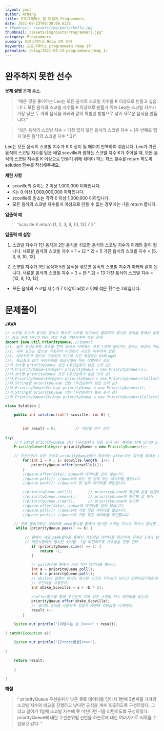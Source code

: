```yaml
---
layout: post
author: mrbang
title: 프로그래머스_힙_더맵게_Programmers
date: 2021-09-23T00:30:00.613Z
# thumbnail: /assets/img/posts/hello.jpg
thumbnail: /assets/img/posts/Programmers.jpg"
category: Programmers
summary: 프로그래머스 Heap 1차 문제 
keywords: 프로그래머스 programmers Heap 1차 
permalink: /blog/2021-09-23-programmers_Heap_1/
---
```

# 완주하지 못한 선수

**문제 설명** 문제 [주소](https://programmers.co.kr/learn/courses/30/lessons/42626).

> “매운 것을 좋아하는 Leo는 모든 음식의 스코빌 지수를 K 이상으로 만들고 싶습니다. 모든 음식의 스코빌 지수를 K 이상으로 만들기 위해 Leo는 스코빌 지수가 가장 낮은 두 개의 음식을 아래와 같이 특별한 방법으로 섞어 새로운 음식을 만듭니다.”

> “섞은 음식의 스코빌 지수 = 가장 맵지 않은 음식의 스코빌 지수 + (두 번째로 맵지 않은 음식의 스코빌 지수 * 2)”

Leo는 모든 음식의 스코빌 지수가 K 이상이 될 때까지 반복하여 섞습니다.
Leo가 가진 음식의 스코빌 지수를 담은 배열 scoville과 원하는 스코빌 지수 K가 주어질 때, 모든 음식의 스코빌 지수를 K 이상으로 만들기 위해 섞어야 하는 최소 횟수를 return 하도록 solution 함수를 작성해주세요.

**제한 사항** 

* scoville의 길이는 2 이상 1,000,000 이하입니다.
* K는 0 이상 1,000,000,000 이하입니다.
* scoville의 원소는 각각 0 이상 1,000,000 이하입니다.
* 모든 음식의 스코빌 지수를 K 이상으로 만들 수 없는 경우에는 -1을 return 합니다.

**입출력 예** 

> “scoville       	    K	return
[1, 2, 3, 9, 10, 12]	7	2”

**입출력 예 설명** 

1. 스코빌 지수가 1인 음식과 2인 음식을 섞으면 음식의 스코빌 지수가 아래와 같이 됩니다.
새로운 음식의 스코빌 지수 = 1 + (2 * 2) = 5
가진 음식의 스코빌 지수 = [5, 3, 9, 10, 12]

2. 스코빌 지수가 3인 음식과 5인 음식을 섞으면 음식의 스코빌 지수가 아래와 같이 됩니다.
새로운 음식의 스코빌 지수 = 3 + (5 * 2) = 13
가진 음식의 스코빌 지수 = [13, 9, 10, 12]

* 모든 음식의 스코빌 지수가 7 이상이 되었고 이때 섞은 횟수는 2회입니다.

# 문제풀이 

**JAVA** 
```java
// 스코빌 지수가 표시된 음식이 명시된 스코빌 지수보다 클때까지 명시된 공식을 통해서 실행을 하였을때 
// 최소 진행 되어야 하는 작업 수를 리턴하여야 하는 문제 
import java.util.PriorityQueue; //import
//1. 높은 우선순위의 요소를 먼저 꺼내서 처리하는 구조 (큐에 들어가는 원소는 비교가 가능한 기준이 있어야함) 
//2. 내부 요소는 힙으로 구성되어 이진트리 구조로 이루어져 있음   
//3. 내부구조가 힙으로 구성되어 있기에 시간 복잡도는 O(NLogN)
//4. 응급실과 같이 우선순위를 중요시해야 하는 상황에서 쓰임
//가.int형 priorityQueue 선언 (우선순위가 낮은 숫자 순)
//가.PriorityQueue<Integer> priorityQueue = new PriorityQueue<>();
//나.int형 priorityQueue 선언 (우선순위가 높은 숫자 순)
//나.PriorityQueue<Integer> priorityQueue = new PriorityQueue<>(Collections.reverseOrder());
//다.String형 priorityQueue 선언 (우선순위가 낮은 숫자 순)
//다.PriorityQueue<String> priorityQueue = new PriorityQueue<>(); 
//라.String형 priorityQueue 선언 (우선순위가 높은 숫자 순)
//라.PriorityQueue<String> priorityQueue = new PriorityQueue<>(Collections.reverseOrder());

class Solution {
    
    public int solution(int[] scoville, int K) {
        
        
        int result = 0;         // 리턴될 변수 선언
        
try{
    //가.int형 priorityQueue 선언 (우선순위가 낮은 숫자 순) 예제로 섞여 있다면 1,2,3 이런순으로 정렬을 한다고 생각하면 된다. 
    PriorityQueue<Integer> priorityQueue = new PriorityQueue<>();
        
    // 우선순위가 낮은 순으로 priorityQueue에서 제공하는 offer라는 함수를 통해서 큐에 데이터를 넣어둔다. 
        for(int i = 0 ; i< scoville.length; i++) {            
            priorityQueue.offer(scoville[i]);            
        }
        //queue.offer(data); queue에 데이터를 집어 넣습니다.
        //queue.poll(); //queue에 있는 맨 앞에 있는 데이터를 뽑습니다.
        //queue.peek(); //queue의 맨 앞의 데이터를 확인합니다.

        //priorityQueue.poll();       // priorityQueue에 첫번째 값을 반환하고 제거 비어있다면 null
        //priorityQueue.remove();     // priorityQueue에 첫번째 값 제거
        //priorityQueue.clear();      // priorityQueue에 초기화
        //queue.offer(data); queue에 데이터를 집어 넣습니다.
        //queue.poll(); //queue에 가장 작은 데이터를 뽑습니다.
        //queue.peek(); //queue의 가장 작은 데이터를 확인합니다.

    // 큐에 들어가있는 데이터중 peek함수를 통해서 명시된 스코빌 지수가 작거나 같다면 실행을 한다. 
     while (priorityQueue.peek() <= K) {
         
         // 큐에서 제일 peek함수를 통해서 가장작은 데이터를 확인하게 되지만 1개가 남았다고 가정을 하면 
         // 제한사항에서 명시된 것처럼 -1을 리턴하도록 유효성을 진행 한다. 
            if (priorityQueue.size() == 1) {
                return -1;
            }
         
            // poll함수를 통해서 가장 작은 데이터를 뽑는다. 
            int a = priorityQueue.poll();
            int b = priorityQueue.poll();
            // while이 실행이 된거는 명시된 스코프 지수보다 낮다고 조회되었기때문에 
            // 조건식을 시행한다. 
            int shake_Scoville = a + (b * 2);
            
            //offer함수를 통해 우선순위 큐에 섞은 스코빌 지수 데이터를 넣는다. 
            priorityQueue.offer(shake_Scoville);
            // 명시된 공식을 사용하여 섞었기 때문에 리턴값을 +1해준다. 
            result ++;
        }
    
    System.out.println("[리턴되는 값 ]>>>>" + result);
    
} catch(Exception e){
    
    System.out.println("[Errors발생]>>>>");
    
}
        
    return result;   
    
    }
    
}

```

**해설** 

> “
priorityQueue 우선순위가 낮은 큐로 데이터를 담아서 
1번째 2번째를 가져와 스코빌 지수와 비교를 진행하고 낮다면 공식을 계속 호출하도록 구성하였다. 
그리고 길이가 1일때 스코빌 지수에 못 미친다면 -1을 리턴하도록 구성하였다. 
priorityQueue에 대한 우선순위별 선언을 하는것에 대한 여러가지로 써먹을 수있을것 같다. 
”
